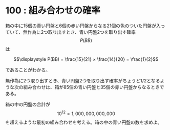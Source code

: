 # 100 : 組み合わせの確率

箱の中に15個の青い円盤と6個の赤い円盤からなる21個の色のついた円盤が入っていて、無作為に2つ取り出すとき、青い円盤2つを取り出す確率$$P(BB)$$は

$$\displaystyle P(BB) = \frac{15}{21} × \frac{14}{20} = \frac{1}{2}$$

であることがわかる。

無作為に2つ取り出すとき、青い円盤2つを取り出す確率がちょうど1/2となるような次の組み合わせは、箱が85個の青い円盤と35個の赤い円盤からなるときである。

箱の中の円盤の合計が$$10^{12} = 1,000,000,000,000$$を超えるような最初の組み合わせを考える。箱の中の青い円盤の数を求めよ。
